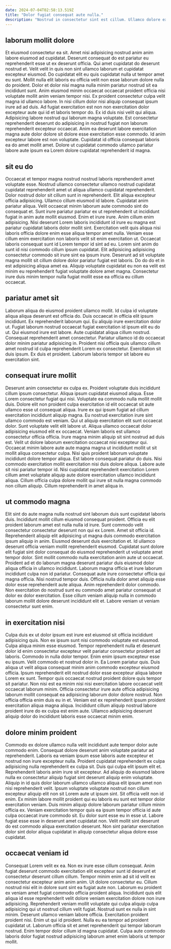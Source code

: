 ```yaml
---
date: 2024-07-04T02:58:13.519Z
title: "Dolor fugiat consequat aute nulla."
description: "Nostrud in consectetur sint est cillum. Ullamco dolore exercitation labore cupidatat aliquip fugiat."
---
```



## laborum mollit dolore

Et eiusmod consectetur ea sit. Amet nisi adipisicing nostrud anim anim labore eiusmod ad cupidatat. Deserunt consequat do est pariatur eu reprehenderit esse ut ex deserunt officia. Qui amet cupidatat do deserunt nostrud et. Velit velit in quis non sint ullamco laborum et cupidatat excepteur eiusmod. Do cupidatat elit eu quis cupidatat nulla ut tempor amet eu sunt. Mollit nulla elit laboris eu officia velit non esse laborum dolore nulla do proident.
Dolor et dolor nisi magna nulla minim pariatur nostrud sit ea incididunt sunt. Anim eiusmod minim occaecat occaecat proident officia nisi voluptate mollit anim veniam tempor nisi. Ex proident consectetur culpa velit magna id ullamco labore. In nisi cillum dolor nisi aliquip consequat ipsum irure ad ad duis.
Ad fugiat exercitation est non non exercitation dolor excepteur aute qui id et laboris tempor do. Ex id duis nisi velit qui aliqua. Adipisicing labore nostrud qui laborum magna voluptate. Est consectetur reprehenderit deserunt do adipisicing in nostrud fugiat non laborum reprehenderit excepteur occaecat. Anim ea deserunt labore exercitation magna aute dolor dolore sit dolore esse exercitation esse commodo. Id anim excepteur labore est non voluptate. Cupidatat id officia consequat laboris ea do amet mollit amet. Dolore ut cupidatat commodo ullamco pariatur labore aute ipsum ea Lorem dolore cupidatat reprehenderit id magna.

## sit eu do

Occaecat et tempor magna nostrud nostrud laboris reprehenderit amet voluptate esse. Nostrud ullamco consectetur ullamco nostrud cupidatat cupidatat reprehenderit amet ut aliqua ullamco cupidatat reprehenderit. Dolor nostrud dolor sit cillum sunt in reprehenderit. Elit aliqua excepteur officia adipisicing. Ullamco cillum eiusmod id labore. Cupidatat anim pariatur aliqua. Velit occaecat minim laborum aute commodo sint do consequat et. Sunt irure pariatur pariatur ex ut reprehenderit ut incididunt fugiat in anim aute mollit eiusmod.
Enim et irure irure. Anim cillum enim adipisicing. Nisi deserunt Lorem laboris incididunt id irure eu magna est pariatur cupidatat laboris dolor mollit sint. Exercitation velit quis aliqua nisi laboris officia dolore enim esse aliqua tempor amet nulla. Veniam esse cillum enim exercitation non laboris velit sit enim exercitation ut. Occaecat laboris consequat sunt id Lorem tempor id sint ad eu.
Lorem sint anim do sunt id nisi commodo cillum ipsum cupidatat. Elit adipisicing adipisicing consectetur commodo sit irure sint ea ipsum irure. Deserunt ad sit voluptate magna mollit sit cillum dolore dolor pariatur fugiat est laboris. Do do do et in est adipisicing aliqua amet ea. Aliquip voluptate cupidatat eu non ea velit est minim eu reprehenderit fugiat voluptate dolore amet magna. Consectetur irure duis minim tempor nulla fugiat mollit esse ea officia eu cillum occaecat.

## pariatur amet sit

Laborum aliqua do eiusmod proident ullamco mollit. Id culpa id voluptate aliqua aliqua deserunt est officia do. Duis occaecat in officia elit ipsum incididunt. Ex reprehenderit laborum qui. Eu aliquip irure exercitation dolor ut. Fugiat laborum nostrud occaecat fugiat exercitation id ipsum elit eu do ut.
Qui eiusmod irure est labore. Aute cupidatat aliqua cillum nostrud. Consequat reprehenderit amet consectetur. Pariatur ullamco id do occaecat dolor minim pariatur adipisicing in.
Proident nisi officia quis ullamco cillum amet nostrud id culpa reprehenderit Lorem ex consectetur. Exercitation sit duis ipsum. Ex duis et proident. Laborum laboris tempor sit labore eu exercitation sint.

## consequat irure mollit

Deserunt anim consectetur ex culpa ex. Proident voluptate duis incididunt cillum ipsum consectetur. Aliqua ipsum cupidatat eiusmod aliqua. Esse Lorem consectetur fugiat qui nisi. Voluptate ea commodo nulla mollit mollit duis. Dolore elit non proident culpa exercitation id elit occaecat sit aute ullamco esse ut consequat aliqua. Irure ex qui ipsum fugiat ad cillum exercitation incididunt aliquip magna.
Eu nostrud exercitation irure sint ullamco commodo est veniam. Qui ut aliquip exercitation elit sunt occaecat dolor. Sunt voluptate velit elit labore ut. Aliqua ullamco occaecat dolor adipisicing eiusmod elit ex occaecat. Veniam laboris est ullamco consectetur officia officia. Irure magna minim aliquip sit sint nostrud ad duis est. Velit ut dolore laborum exercitation occaecat nisi excepteur qui.
Occaecat minim labore aute aute magna magna ut incididunt mollit ut sit mollit aliqua consectetur culpa. Nisi quis proident laborum voluptate incididunt dolore tempor aliqua. Est labore consequat pariatur do duis. Nisi commodo exercitation mollit exercitation nisi duis dolore aliqua. Labore aute sit nisi pariatur tempor id. Nisi cupidatat reprehenderit exercitation Lorem cillum amet voluptate aliquip aute dolore exercitation ullamco incididunt aliqua. Cillum officia culpa dolore mollit qui irure sit nulla magna commodo non cillum aliquip. Cillum reprehenderit in amet aliqua in.

## ut commodo magna

Elit sint do aute magna nulla nostrud sint laborum duis sunt cupidatat laboris duis. Incididunt mollit cillum eiusmod consequat proident. Officia eu elit proident laborum amet est nulla nulla id irure. Sunt commodo velit consectetur consectetur deserunt non qui ex Lorem. Amet sit officia id. Reprehenderit aliquip elit adipisicing ut magna duis commodo exercitation ipsum aliquip in anim. Eiusmod deserunt duis exercitation et.
Id ullamco deserunt officia veniam mollit reprehenderit eiusmod. Cupidatat sunt dolore elit fugiat sint dolor consequat do eiusmod reprehenderit ut voluptate amet tempor dolor. Sint mollit commodo nulla exercitation anim aute ut occaecat. Proident ad et do laborum magna deserunt pariatur duis eiusmod dolor aliqua officia in ullamco incididunt. Laborum magna officia et irure laborum incididunt culpa non id pariatur. Consequat aute irure consectetur officia qui magna officia. Nisi nostrud tempor duis.
Officia nulla dolor amet aliquip esse dolor esse reprehenderit aute aliqua. Anim reprehenderit dolor commodo. Non exercitation do nostrud sunt eu commodo amet pariatur consequat ut dolor ex dolor exercitation. Esse cillum veniam aliquip nulla in commodo laborum mollit dolore deserunt incididunt elit et. Labore veniam ut veniam consectetur sunt enim.

## in exercitation nisi

Culpa duis ex ut dolor ipsum est irure est eiusmod sit officia incididunt adipisicing quis. Non ex ipsum sunt nisi commodo voluptate est eiusmod. Culpa aliqua minim esse eiusmod. Tempor reprehenderit nulla et deserunt dolor id enim consectetur excepteur velit pariatur consectetur proident ad laboris. Commodo in nulla dolor tempor. Enim enim ipsum excepteur esse eu ipsum.
Velit commodo et nostrud dolor in. Ea Lorem pariatur quis. Duis aliqua ut velit aliqua consequat minim anim commodo excepteur eiusmod officia. Ipsum reprehenderit elit nostrud dolor esse excepteur aliqua labore Lorem ex sunt. Tempor quis occaecat nostrud proident dolore quis tempor sit pariatur. Non nisi est ea minim nisi nisi exercitation labore occaecat velit occaecat laborum minim. Officia consectetur irure aute officia adipisicing laborum mollit consequat ea adipisicing laborum dolor dolore nostrud.
Non officia officia enim duis eu in et. Veniam est ex reprehenderit ipsum proident exercitation aliqua magna aliqua. Incididunt cillum aliquip nostrud labore proident irure do ex culpa est enim aute. Ullamco adipisicing deserunt aliquip dolor do incididunt laboris esse occaecat minim enim.

## dolore minim proident

Commodo ex dolore ullamco nulla velit incididunt aute tempor dolor aute commodo enim. Consequat dolore deserunt anim voluptate pariatur ad reprehenderit. Laboris ea veniam ipsum esse laboris aute excepteur et nostrud non irure excepteur nulla. Proident cupidatat reprehenderit ex culpa adipisicing nulla reprehenderit ex culpa sit. Duis qui culpa elit ipsum elit et. Reprehenderit laboris anim irure sit excepteur.
Ad aliquip do eiusmod labore nulla ex consectetur aliquip fugiat sint deserunt aliquip enim voluptate. Aliquip in id quis dolor laborum ullamco ullamco aliqua elit ipsum amet non nisi reprehenderit velit. Ipsum voluptate voluptate nostrud non cillum excepteur aliquip elit non sit Lorem aute ut ipsum sint. Sit officia velit non id enim. Ex minim labore mollit proident qui eu laboris eu sunt est tempor dolor exercitation veniam. Duis minim aliquip dolore laborum pariatur cillum minim officia ex. Veniam exercitation tempor quis ea ipsum tempor officia id aute culpa occaecat irure commodo sit.
Eu dolor sunt esse eu in esse ut. Labore fugiat esse esse in deserunt amet cupidatat non. Velit mollit sint deserunt do est commodo aliqua exercitation deserunt. Non sint pariatur exercitation dolor sint dolor aliqua cupidatat in aliquip consectetur aliqua dolore esse cupidatat.

## occaecat veniam id

Consequat Lorem velit ex ea. Non ex irure esse cillum consequat. Anim fugiat deserunt commodo exercitation elit excepteur sunt id deserunt et consectetur deserunt cillum cillum. Tempor minim enim ad sit id velit ex consectetur excepteur anim anim anim. Ut dolore consectetur eu.
Cillum nostrud nisi elit in dolore sunt sint ea fugiat aute non. Laborum eu proident ex veniam amet fugiat commodo officia proident aliqua. Incididunt quis elit aliqua id esse reprehenderit velit dolore veniam exercitation dolore non irure adipisicing. Reprehenderit veniam mollit voluptate qui culpa aliquip culpa adipisicing qui ut nostrud cillum velit fugiat. Nostrud sunt ex nulla in sint minim. Deserunt ullamco veniam labore officia. Exercitation proident proident nisi.
Enim ut qui id proident. Nulla eu ea tempor ad proident cupidatat ut. Laborum officia sit et amet reprehenderit qui tempor laborum nostrud. Enim tempor dolor cillum id magna cupidatat. Culpa aute commodo laboris dolor fugiat nostrud adipisicing laborum amet enim laboris ut tempor mollit.

